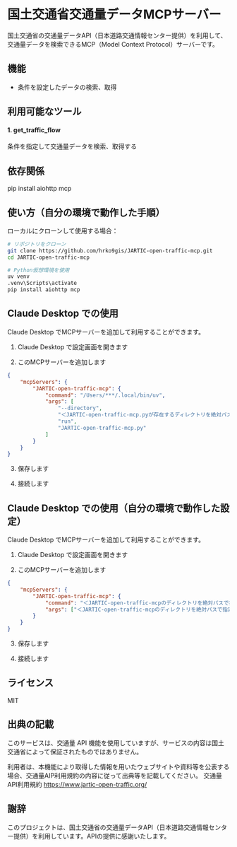 # 国土交通省交通量データMCPサーバー

国土交通省の交通量データAPI（日本道路交通情報センター提供）を利用して、交通量データを検索できるMCP（Model Context Protocol）サーバーです。

## 機能

- 条件を設定したデータの検索、取得

## 利用可能なツール
#### 1. get_traffic_flow

条件を指定して交通量データを検索、取得する

## 依存関係

pip install aiohttp mcp

## 使い方（自分の環境で動作した手順）

ローカルにクローンして使用する場合：

```bash
# リポジトリをクローン
git clone https://github.com/hrko9gis/JARTIC-open-traffic-mcp.git
cd JARTIC-open-traffic-mcp

# Python仮想環境を使用
uv venv
.venv\Scripts\activate
pip install aiohttp mcp
```

## Claude Desktop での使用

Claude Desktop でMCPサーバーを追加して利用することができます。

1. Claude Desktop で設定画面を開きます

2. このMCPサーバーを追加します
```json
{
    "mcpServers": {
        "JARTIC-open-traffic-mcp": {
            "command": "/Users/***/.local/bin/uv",
            "args": [
                "--directory",
                "＜JARTIC-open-traffic-mcp.pyが存在するディレクトリを絶対パスで指定＞"
                "run",
                "JARTIC-open-traffic-mcp.py"
            ]
        }
    }
}
```

3. 保存します

4. 接続します

## Claude Desktop での使用（自分の環境で動作した設定）
Claude Desktop でMCPサーバーを追加して利用することができます。

1. Claude Desktop で設定画面を開きます

2. このMCPサーバーを追加します
```json
{
    "mcpServers": {
        "JARTIC-open-traffic-mcp": {
            "command": "＜JARTIC-open-traffic-mcpのディレクトリを絶対パスで指定＞\\venv\\Scripts\\python.exe",
            "args": ["＜JARTIC-open-traffic-mcpのディレクトリを絶対パスで指定＞\\JARTIC-open-traffic-mcp.py"]
        }
    }
}
```

3. 保存します

4. 接続します

## ライセンス

MIT

## 出典の記載
このサービスは、交通量 API 機能を使用していますが、サービスの内容は国土交通省によって保証されたものではありません。

利用者は、本機能により取得した情報を用いたウェブサイトや資料等を公表する場合、交通量AIP利用規約の内容に従って出典等を記載してください。
交通量API利用規約
https://www.jartic-open-traffic.org/

## 謝辞

このプロジェクトは、国土交通省の交通量データAPI（日本道路交通情報センター提供）を利用しています。APIの提供に感謝いたします。
